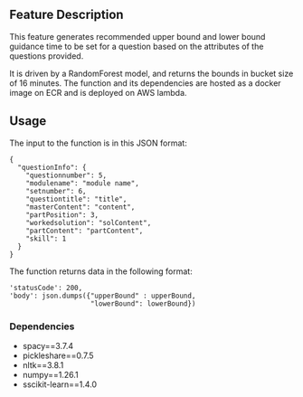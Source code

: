 <!-- ABOUT THE PROJECT -->
## Feature Description
<p>This feature generates recommended upper bound and lower bound guidance time to be set for a question based on the attributes of the questions provided.</p>
It is driven by a RandomForest model, and returns the bounds in bucket size of 16 minutes.
The function and its dependencies are hosted as a docker image on ECR and is deployed on AWS lambda. 

## Usage
The input to the function is in this JSON format:
```
{
  "questionInfo": {
    "questionnumber": 5,
    "modulename": "module name",
    "setnumber": 6,
    "questiontitle": "title",
    "masterContent": "content",
    "partPosition": 3,
    "workedsolution": "solContent",
    "partContent": "partContent",
    "skill": 1
  }
}
```

The function returns data in the following format:
```
'statusCode': 200,
'body': json.dumps({"upperBound" : upperBound,
                    "lowerBound": lowerBound})
```


### Dependencies

<ul>
  <li>spacy==3.7.4</li>
  <li>pickleshare==0.7.5</li>
  <li>nltk==3.8.1</li>
  <li>numpy==1.26.1</li>
  <li>sscikit-learn==1.4.0</li>
</ul>








